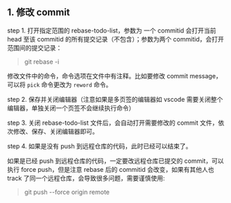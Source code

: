 ## 1. 修改 commit
step 1. 打开指定范围的 rebase-todo-list，参数为 一个 commitid 会打开当前 head 至该 commitid 的所有提交记录（不包含）；参数为两个 commitid，会打开范围间的提交记录：
> git rebase -i <hash-commitid>
  
修改文件中的命令，命令选项在文件中有注释。比如要修改 commit message，可以将 `pick` 命令更改为 `reword` 命令。
  
step 2. 保存并关闭编辑器（注意如果是多页签的编辑器如 vscode 需要关闭整个编辑器，单独关闭一个页签不会继续执行命令）
  
step 3. 关闭 rebase-todo-list 文件后，会自动打开需要修改的 commit 文件，依次修改、保存、关闭编辑器即可。
 
step 4. 如果是没有 push 到远程仓库的代码，此时已经可以结束了。
  
如果是已经 push 到远程仓库的代码，一定要改远程仓库已提交的 commit，可以执行 force push，但是注意 rebase 后的 commitid 会改变，如果有其他人也 track 了同一个远程仓库，会导致很多问题，需要谨慎使用:
> git push --force origin remote

